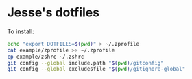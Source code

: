 # Jesse's dotfiles

To install:
```zsh
echo "export DOTFILES=$(pwd)" > ~/.zprofile
cat example/zprofile >> ~/.zprofile
cp example/zshrc ~/.zshrc
git config --global include.path "$(pwd)/gitconfig"
git config --global excludesfile "$(pwd)/gitignore-global"
```
